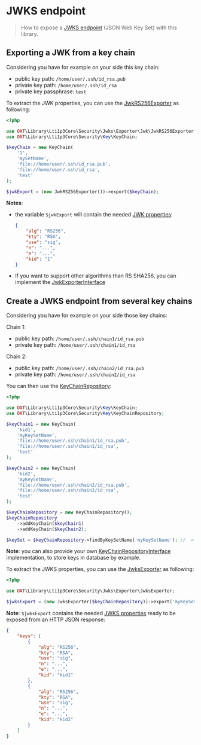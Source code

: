 # JWKS endpoint

> How to expose a [JWKS endpoint](https://auth0.com/docs/tokens/concepts/jwks) (JSON Web Key Set) with this library.

## Exporting a JWK from a key chain

Considering you have for example on your side this key chain:
- public key path: `/home/user/.ssh/id_rsa.pub`
- private key path: `/home/user/.ssh/id_rsa`
- private key passphrase: `test`

To extract the JWK properties, you can use the [JwkRS256Exporter](../../src/Security/Jwks/Exporter/Jwk/JwkRS256Exporter.php) as following:

```php
<?php

use OAT\Library\Lti1p3Core\Security\Jwks\Exporter\Jwk\JwkRS256Exporter;
use OAT\Library\Lti1p3Core\Security\Key\KeyChain;

$keyChain = new KeyChain(
    '1',
    'mySetName',
    'file://home/user/.ssh/id_rsa.pub',
    'file://home/user/.ssh/id_rsa',
    'test'
);

$jwkExport = (new JwkRS256Exporter())->export($keyChain);
```

**Notes**:
- the variable `$jwkExport` will contain the needed [JWK properties](https://auth0.com/docs/tokens/references/jwks-properties):
    ```json
    {
        "alg": "RS256",
        "kty": "RSA",
        "use": "sig",
        "n": "...",
        "e": "...",
        "kid": "1"
    }
    ```
- If you want to support other algorithms than RS SHA256, you can  implement the [JwkExporterInterface](../../src/Security/Jwks/Exporter/Jwk/JwkExporterInterface.php)

## Create a JWKS endpoint from several key chains

Considering you have for example on your side those key chains:

Chain 1:
- public key path: `/home/user/.ssh/chain1/id_rsa.pub`
- private key path: `/home/user/.ssh/chain1/id_rsa`

Chain 2:
- public key path: `/home/user/.ssh/chain2/id_rsa.pub`
- private key path: `/home/user/.ssh/chain2/id_rsa`

You can then use the [KeyChainRepository](../../src/Security/Key/KeyChainRepository.php):

```php
<?php

use OAT\Library\Lti1p3Core\Security\Key\KeyChain;
use OAT\Library\Lti1p3Core\Security\Key\KeyChainRepository;

$keyChain1 = new KeyChain(
    'kid1',
    'myKeySetName',
    'file://home/user/.ssh/chain1/id_rsa.pub',
    'file://home/user/.ssh/chain1/id_rsa',
    'test'
);

$keyChain2 = new KeyChain(
    'kid2',
    'myKeySetName',
    'file://home/user/.ssh/chain2/id_rsa.pub',
    'file://home/user/.ssh/chain2/id_rsa',
    'test'
);

$keyChainRepository = new KeyChainRepository();
$keyChainRepository
    ->addKeyChain($keyChain1)
    ->addKeyChain($keyChain2);

$keySet = $keyChainRepository->findByKeySetName('myKeySetName'); //  = [$keyChain1, $keyChain2]
```
**Note**: you can also provide your own [KeyChainRepositoryInterface](../../src/Security/Key/KeyChainRepositoryInterface.php) implementation, to store keys in database by example.

To extract the JWKS properties, you can use the [JwksExporter](../../src/Security/Jwks/Exporter/JwksExporter.php) as following:

```php
<?php

use OAT\Library\Lti1p3Core\Security\Jwks\Exporter\JwksExporter;

$jwksExport = (new JwksExporter($keyChainRepository))->export('myKeySetName');
```

**Note**: `$jwksExport` contains the needed [JWKS properties](https://auth0.com/docs/tokens/references/jwks-properties) ready to be exposed from an HTTP JSON response:

```json
{
    "keys": [
        {
            "alg": "RS256",
            "kty": "RSA",
            "use": "sig",
            "n": "...",
            "e": "...",
            "kid": "kid1"
        },
        {
            "alg": "RS256",
            "kty": "RSA",
            "use": "sig",
            "n": "...",
            "e": "...",
            "kid": "kid2"
        }
    ]
}
```